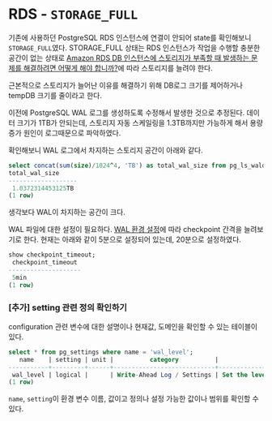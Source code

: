 # RDS - `STORAGE_FULL`

기존에 사용하던 PostgreSQL RDS 인스턴스에 연결이 안되어 state를 확인해보니 `STORAGE_FULL`였다.
STORAGE_FULL 상태는 RDS 인스턴스가 작업을 수행할 충분한 공간이 없는 상태로 [Amazon RDS DB 인스턴스에 스토리지가 부족할 때 발생하는 문제를 해결하려면 어떻게 해야 합니까?](https://aws.amazon.com/ko/premiumsupport/knowledge-center/rds-out-of-storage/)에 따라 스토리지를 늘려야 한다.

근본적으로 스토리지가 늘어난 이유를 해결하기 위해 DB로그 크기를 제어하거나 tempDB 크기를 줄이라고 한다.

이전에 PostgreSQL WAL 로그를 생성하도록 수정해서 발생한 것으로 추정된다.
데이터 크기가 1TB가 안되는데, 스토리지 자동 스케일링을 1.3TB까지만 가능하게 해서 용량 증가 원인이 로그때문으로 파악하였다.

확인해보니 WAL 로그에서 차지하는 스토리지 공간이 아래와 같다.
```sql
select concat(sum(size)/1024^4, 'TB') as total_wal_size from pg_ls_waldir();
total_wal_size   
-------------------
 1.0372314453125TB
(1 row)

```
생각보다 WAL이 차지하는 공간이 크다.

WAL 파일에 대한 설정이 필요하다. [WAL 환경 설정](https://www.postgresql.kr/docs/9.4/wal-configuration.html)에 따라 checkpoint 간격을 늘려보기로 한다.
현재는 아래와 같이 5분으로 설정되어 있는데, 20분으로 설정하였다.
```sql
show checkpoint_timeout;
 checkpoint_timeout
--------------------
 5min
(1 row)
```

### [추가] setting 관련 정의 확인하기
configuration 관련 변수에 대한 설명이나 현재값, 도메인을 확인할 수 있는 테이블이 있다.
```sql
select * from pg_settings where name = 'wal_level';
   name    | setting | unit |          category          |                    short_desc                    | extra_desc |  context   | vartype |       source       | min_val | max_val |         enumvals          | boot_val | reset_val |            sourcefile             | sourceline | pending_restart
-----------+---------+------+----------------------------+--------------------------------------------------+------------+------------+---------+--------------------+---------+---------+---------------------------+----------+-----------+-----------------------------------+------------+-----------------
 wal_level | logical |      | Write-Ahead Log / Settings | Set the level of information written to the WAL. |            | postmaster | enum    | configuration file |         |         | {minimal,replica,logical} | replica  | logical   | /rdsdbdata/config/postgresql.conf |         80 | f
(1 row)
```
`name`, `setting`이 환경 변수 이름, 값이고 정의나 설정 가능한 값이나 범위를 확인할 수 있다.

